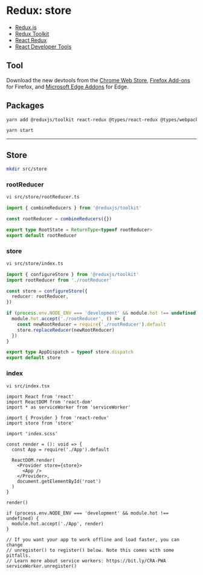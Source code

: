 # Redux: store

- [Redux.js](https://redux.js.org/)
- [Redux Toolkit](https://redux-toolkit.js.org/)
- [React Redux](https://react-redux.js.org/)
- [React Developer Tools](https://reactjs.org/blog/2015/09/02/new-react-developer-tools.html)

## Tool

Download the new devtools from the [Chrome Web Store](https://chrome.google.com/webstore/detail/react-developer-tools/fmkadmapgofadopljbjfkapdkoienihi), [Firefox Add-ons](https://addons.mozilla.org/en-US/firefox/addon/react-devtools/) for Firefox, and [Microsoft Edge Addons](https://microsoftedge.microsoft.com/addons/detail/gpphkfbcpidddadnkolkpfckpihlkkil) for Edge.

## Packages

```bash
yarn add @reduxjs/toolkit react-redux @types/react-redux @types/webpack-env
```

```bash
yarn start
```

---

## Store

```bash
mkdir src/store
```

### rootReducer

```bash
vi src/store/rootReducer.ts
```

```ts
import { combineReducers } from '@reduxjs/toolkit'

const rootReducer = combineReducers({})

export type RootState = ReturnType<typeof rootReducer>
export default rootReducer
```

### store

```bash
vi src/store/index.ts
```

```ts
import { configureStore } from '@reduxjs/toolkit'
import rootReducer from './rootReducer'

const store = configureStore({
  reducer: rootReducer,
})

if (process.env.NODE_ENV === 'development' && module.hot !== undefined) {
  module.hot.accept('./rootReducer', () => {
    const newRootReducer = require('./rootReducer').default
    store.replaceReducer(newRootReducer)
  })
}

export type AppDispatch = typeof store.dispatch
export default store
```

### index

```bash
vi src/index.tsx
```

```tsx
import React from 'react'
import ReactDOM from 'react-dom'
import * as serviceWorker from 'serviceWorker'

import { Provider } from 'react-redux'
import store from 'store'

import 'index.scss'

const render = (): void => {
  const App = require('./App').default

  ReactDOM.render(
    <Provider store={store}>
      <App />
    </Provider>,
    document.getElementById('root')
  )
}

render()

if (process.env.NODE_ENV === 'development' && module.hot !== undefined) {
  module.hot.accept('./App', render)
}

// If you want your app to work offline and load faster, you can change
// unregister() to register() below. Note this comes with some pitfalls.
// Learn more about service workers: https://bit.ly/CRA-PWA
serviceWorker.unregister()
```
